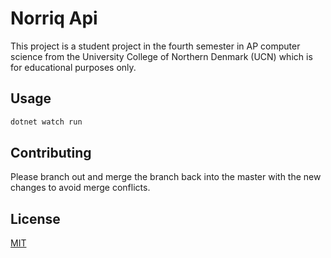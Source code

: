 # Norriq Api

This project is a student project in the fourth semester in AP computer science from the University College of Northern Denmark (UCN) which is for educational purposes only.

## Usage
```bash
dotnet watch run
```

## Contributing
Please branch out and merge the branch back into the master with the new changes to avoid merge conflicts.

## License
[MIT](https://choosealicense.com/licenses/mit/)